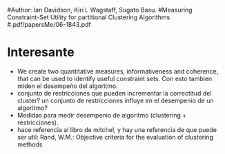 
#Author: Ian Davidson, Kiri L Wagstaff, Sugato Basu.
#Measuring Constraint-Set Utility for partitional Clustering Algorithms
#.pdf/papersMe/06-1843.pdf

Interesante
===========

* We create two quantitative measures, informativeness and coherence, that can be used to identify useful constraint sets. Con esto tambien miden el desempeño del algoritmo.
* conjunto de restricciones que pueden incrementar la correctitud del cluster? un conjunto de restricciones influye en el desempenio de un algoritmo?
* Medidas para medir desempenio de algoritmo (clustering + restricciones).
* hace referencia al libro de mitchel, y hay una referencia de que puede ser util: 
    Rand, W.M.: Objective criteria for the evaluation of clustering methods
